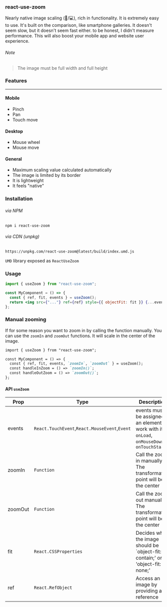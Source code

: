 ### react-use-zoom

Nearly native image scaling (:iphone:/:computer:), rich in functionality. It is extremely easy to use. It's built on the comparison, like smartphone galleries. It doesn't seem slow, but it doesn't seem fast either. to be honest, I didn't measure performance. This will also boost your mobile app and website user experience.

###### Note

> The image must be full width and full height

### Features

---

#### Mobile

- Pinch
- Pan
- Touch move

#### Desktop

- Mouse wheel
- Mouse move

#### General

- Maximum scaling value calculated automatically
- The image is limited by its border
- It is lightweight
- It feels "native"

### Installation

###### via NPM

```
npm i react-use-zoom
```

###### via CDN (unpkg)

```
https://unpkg.com/react-use-zoom@latest/build/index.umd.js
```

`UMD` library exposed as `ReactUseZoom`

### Usage

```jsx
import { useZoom } from "react-use-zoom";

const MyComponent = () => {
  const { ref, fit, events } = useZoom();
  return <img src={"..."} ref={ref} style={{ objectFit: fit }} {...events} />;
};
```

### Manual zooming

If for some reason you want to zoom in by calling the function manually. You can use the `zoomIn` and `zoomOut` functions. It will scale in the center of the image.

```markdown
import { useZoom } from "react-use-zoom";

const MyComponent = () => {
  const { ref, fit, events, `zoomIn`, `zoomOut` } = useZoom();
  const handleInZoom = () => `zoomIn()`;
  const handleOutZoom = () => `zoomOut()`;
};
```

#### API `useZoom`

| Prop    | Type                                          | Description                                                                                      |
| ------- | --------------------------------------------- | ------------------------------------------------------------------------------------------------ |
| events  | `React.TouchEvent`,`React.MouseEvent`,`Event` | events must be assigned to an element to work with it. `onLoad`, `onMouseDown` or `onTouchStart` |
| zoomIn  | `Function`                                    | Call the zoom in manually. The transformation point will be at the center                        |
| zoomOut | `Function`                                    | Call the zoom out manually. The transformation point will be at the center                       |
| fit   | `React.CSSProperties`                         |Decides when the image should be `object-fit: contain;' or 'object-fit: none;'
| ref     | `React.RefObject`                             | Access an image by providing a reference                                                         |